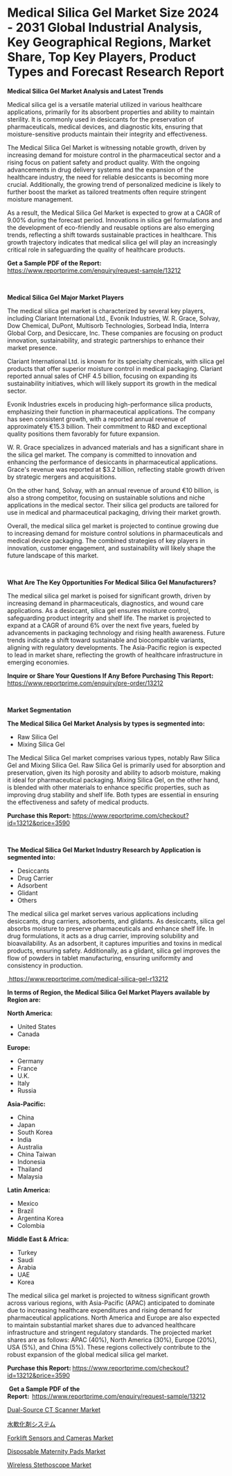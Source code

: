 <p><h1>Medical Silica Gel Market Size 2024 - 2031 Global Industrial Analysis, Key Geographical Regions, Market Share, Top Key Players, Product Types and Forecast Research Report</h1></p><p><strong>Medical Silica Gel Market Analysis and Latest Trends</strong></p>
<p><p>Medical silica gel is a versatile material utilized in various healthcare applications, primarily for its absorbent properties and ability to maintain sterility. It is commonly used in desiccants for the preservation of pharmaceuticals, medical devices, and diagnostic kits, ensuring that moisture-sensitive products maintain their integrity and effectiveness.</p><p>The Medical Silica Gel Market is witnessing notable growth, driven by increasing demand for moisture control in the pharmaceutical sector and a rising focus on patient safety and product quality. With the ongoing advancements in drug delivery systems and the expansion of the healthcare industry, the need for reliable desiccants is becoming more crucial. Additionally, the growing trend of personalized medicine is likely to further boost the market as tailored treatments often require stringent moisture management.</p><p>As a result, the Medical Silica Gel Market is expected to grow at a CAGR of 9.00% during the forecast period. Innovations in silica gel formulations and the development of eco-friendly and reusable options are also emerging trends, reflecting a shift towards sustainable practices in healthcare. This growth trajectory indicates that medical silica gel will play an increasingly critical role in safeguarding the quality of healthcare products.</p></p>
<p><strong>Get a Sample PDF of the Report:&nbsp;</strong> <a href="https://www.reportprime.com/enquiry/request-sample/13212">https://www.reportprime.com/enquiry/request-sample/13212</a></p>
<p>&nbsp;</p>
<p><strong>Medical Silica Gel Major Market Players</strong></p>
<p><p>The medical silica gel market is characterized by several key players, including Clariant International Ltd., Evonik Industries, W. R. Grace, Solvay, Dow Chemical, DuPont, Multisorb Technologies, Sorbead India, Interra Global Corp, and Desiccare, Inc. These companies are focusing on product innovation, sustainability, and strategic partnerships to enhance their market presence.</p><p>Clariant International Ltd. is known for its specialty chemicals, with silica gel products that offer superior moisture control in medical packaging. Clariant reported annual sales of CHF 4.5 billion, focusing on expanding its sustainability initiatives, which will likely support its growth in the medical sector.</p><p>Evonik Industries excels in producing high-performance silica products, emphasizing their function in pharmaceutical applications. The company has seen consistent growth, with a reported annual revenue of approximately €15.3 billion. Their commitment to R&D and exceptional quality positions them favorably for future expansion.</p><p>W. R. Grace specializes in advanced materials and has a significant share in the silica gel market. The company is committed to innovation and enhancing the performance of desiccants in pharmaceutical applications. Grace's revenue was reported at $3.2 billion, reflecting stable growth driven by strategic mergers and acquisitions.</p><p>On the other hand, Solvay, with an annual revenue of around €10 billion, is also a strong competitor, focusing on sustainable solutions and niche applications in the medical sector. Their silica gel products are tailored for use in medical and pharmaceutical packaging, driving their market growth.</p><p>Overall, the medical silica gel market is projected to continue growing due to increasing demand for moisture control solutions in pharmaceuticals and medical device packaging. The combined strategies of key players in innovation, customer engagement, and sustainability will likely shape the future landscape of this market.</p></p>
<p>&nbsp;</p>
<p><strong>What Are The Key Opportunities For Medical Silica Gel Manufacturers?</strong></p>
<p><p>The medical silica gel market is poised for significant growth, driven by increasing demand in pharmaceuticals, diagnostics, and wound care applications. As a desiccant, silica gel ensures moisture control, safeguarding product integrity and shelf life. The market is projected to expand at a CAGR of around 6% over the next five years, fueled by advancements in packaging technology and rising health awareness. Future trends indicate a shift toward sustainable and biocompatible variants, aligning with regulatory developments. The Asia-Pacific region is expected to lead in market share, reflecting the growth of healthcare infrastructure in emerging economies.</p></p>
<p><strong>Inquire or Share Your Questions If Any Before Purchasing This Report:</strong> <a href="https://www.reportprime.com/enquiry/pre-order/13212">https://www.reportprime.com/enquiry/pre-order/13212</a></p>
<p>&nbsp;</p>
<p><strong>Market Segmentation</strong></p>
<p><strong>The Medical Silica Gel Market Analysis by types is segmented into:</strong></p>
<p><ul><li>Raw Silica Gel</li><li>Mixing Silica Gel</li></ul></p>
<p><p>The Medical Silica Gel market comprises various types, notably Raw Silica Gel and Mixing Silica Gel. Raw Silica Gel is primarily used for absorption and preservation, given its high porosity and ability to adsorb moisture, making it ideal for pharmaceutical packaging. Mixing Silica Gel, on the other hand, is blended with other materials to enhance specific properties, such as improving drug stability and shelf life. Both types are essential in ensuring the effectiveness and safety of medical products.</p></p>
<p><strong>Purchase this Report:&nbsp;</strong><a href="https://www.reportprime.com/checkout?id=13212&price=3590">https://www.reportprime.com/checkout?id=13212&price=3590</a></p>
<p>&nbsp;</p>
<p><strong>The Medical Silica Gel Market Industry Research by Application is segmented into:</strong></p>
<p><ul><li>Desiccants</li><li>Drug Carrier</li><li>Adsorbent</li><li>Glidant</li><li>Others</li></ul></p>
<p><p>The medical silica gel market serves various applications including desiccants, drug carriers, adsorbents, and glidants. As desiccants, silica gel absorbs moisture to preserve pharmaceuticals and enhance shelf life. In drug formulations, it acts as a drug carrier, improving solubility and bioavailability. As an adsorbent, it captures impurities and toxins in medical products, ensuring safety. Additionally, as a glidant, silica gel improves the flow of powders in tablet manufacturing, ensuring uniformity and consistency in production.</p></p>
<p><a href="https://www.reportprime.com/medical-silica-gel-r13212">&nbsp;https://www.reportprime.com/medical-silica-gel-r13212</a></p>
<p><strong>In terms of Region, the Medical Silica Gel Market Players available by Region are:</strong></p>
<p>
    <p> <strong> North America: </strong>
        <ul>
            <li>United States</li>
            <li>Canada</li>
        </ul>
        </p> 
    <p> <strong> Europe: </strong>
        <ul>
            <li>Germany</li>
            <li>France</li>
            <li>U.K.</li>
            <li>Italy</li>
            <li>Russia</li>
        </ul>
        </p> 
    <p> <strong> Asia-Pacific: </strong>
        <ul>
            <li>China</li>
            <li>Japan</li>
            <li>South Korea</li>
            <li>India</li>
            <li>Australia</li>
            <li>China Taiwan</li>
            <li>Indonesia</li>
            <li>Thailand</li>
            <li>Malaysia</li>
        </ul>
        </p> 
    <p> <strong> Latin America: </strong>
        <ul>
            <li>Mexico</li>
            <li>Brazil</li>
            <li>Argentina Korea</li>
            <li>Colombia</li>
        </ul>
        </p> 
    <p> <strong> Middle East & Africa: </strong>
        <ul>
            <li>Turkey</li>
            <li>Saudi</li>
            <li>Arabia</li>
            <li>UAE</li>
            <li>Korea</li>
        </ul>
    </p>
    </p>
<p><p>The medical silica gel market is projected to witness significant growth across various regions, with Asia-Pacific (APAC) anticipated to dominate due to increasing healthcare expenditures and rising demand for pharmaceutical applications. North America and Europe are also expected to maintain substantial market shares due to advanced healthcare infrastructure and stringent regulatory standards. The projected market shares are as follows: APAC (40%), North America (30%), Europe (20%), USA (5%), and China (5%). These regions collectively contribute to the robust expansion of the global medical silica gel market.</p></p>
<p><strong>Purchase this Report: </strong><a href="https://www.reportprime.com/checkout?id=13212&price=3590">https://www.reportprime.com/checkout?id=13212&price=3590</a></p>
<p>&nbsp;<strong>Get a Sample PDF of the Report:&nbsp;&nbsp;</strong><a href="https://www.reportprime.com/enquiry/request-sample/13212">https://www.reportprime.com/enquiry/request-sample/13212</a></p>
<p><strong></strong></p>
<p><p><a href="https://issuu.com/reportprime-2/docs/dual-source-ct-scanner-market-size-_c8a0434fc89620">Dual-Source CT Scanner Market</a></p><p><a href="https://medium.com/@henriettemills1/%E6%B0%B4%E8%BB%9F%E5%8C%96%E8%A3%85%E7%BD%AE%E5%B8%82%E5%A0%B4%E3%81%AB%E9%96%A2%E3%81%99%E3%82%8B%E6%B4%9E%E5%AF%9F-%E5%B8%82%E5%A0%B4%E3%83%97%E3%83%AC%E3%83%BC%E3%83%A4%E3%83%BC-%E5%B8%82%E5%A0%B4%E8%A6%8F%E6%A8%A1-%E5%9C%B0%E5%9F%9F-%E4%BA%88%E6%B8%AC-2024%E5%B9%B4-2031%E5%B9%B4-2fe340bf00ce">水軟化剤システム</a></p><p><a href="https://medium.com/@jeancoleman732/what-innovations-and-market-trends-are-shaping-the-forklift-sensors-and-cameras-market-1e1a785839b8">Forklift Sensors and Cameras Market</a></p><p><a href="https://www.linkedin.com/pulse/comprehensive-analysis-global-disposable-maternity-pads-market-jhuee?trackingId=Aodf9rdzRVyZzW3WOKmH8Q%3D%3D">Disposable Maternity Pads Market</a></p><p><a href="https://www.linkedin.com/pulse/wireless-stethoscope-market-overview-regional-outlook-competitive-fokle?trackingId=g2aVXPDYT6G0TqOTdZNx%2BA%3D%3D">Wireless Stethoscope Market</a></p></p>